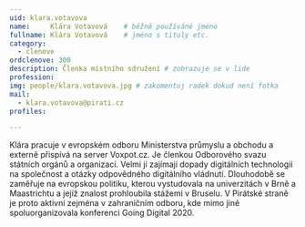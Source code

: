 ```yaml
---
uid: klara.votavova
name:     Klára Votavová  	# běžně používáné jméno
fullname: Klára Votavová  	# jméno s tituly etc.
category:
  - clenove
ordclenove: 300
description: Členka místního sdružení # zobrazuje se v lide
profession: 
img: people/klara.votavova.jpg # zakomentuj radek dokud není fotka
mail:
  - klara.votavova@pirati.cz
profiles:

---
```


Klára pracuje v evropském odboru Ministerstva průmyslu a obchodu a externě přispívá na server Voxpot.cz. Je členkou Odborového svazu státních orgánů a organizací. Velmi jí zajímají dopady digitálních technologií na společnost a otázky odpovědného digitálního vládnutí. Dlouhodobě se zaměřuje na evropskou politiku, kterou vystudovala na univerzitách v Brně a Maastrichtu a jejíž znalost prohloubila stážemi v Bruselu. V Pirátské straně je proto aktivní zejména v zahraničním odboru, kde mimo jiné spoluorganizovala konferenci Going Digital 2020.
